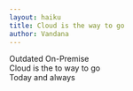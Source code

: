 ```yaml
---
layout: haiku
title: Cloud is the way to go
author: Vandana
---
```


Outdated On-Premise<br>
Cloud is the to way to go<br>
Today and always<br>
